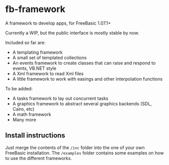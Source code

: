 # fb-framework
A framework to develop apps, for FreeBasic 1.07.1+

Currently a WIP, but the public interface is mostly stable by now.

Included so far are:

* A templating framework
* A small set of templated collections
* An events framework to create classes that can raise and respond to events, VB.NET style
* A Xml framework to read Xml files
* A little framework to work with easings and other interpolation functions

To be added:

* A tasks framework to lay out concurrent tasks
* A graphics framework to abstract several graphics backends (SDL, Cairo, etc)
* A math framework
* Many more

## Install instructions
Just merge the contents of the `/inc` folder into the one of your own FreeBasic installation. The `/examples` folder contains some examples on how to use the different frameworks.
